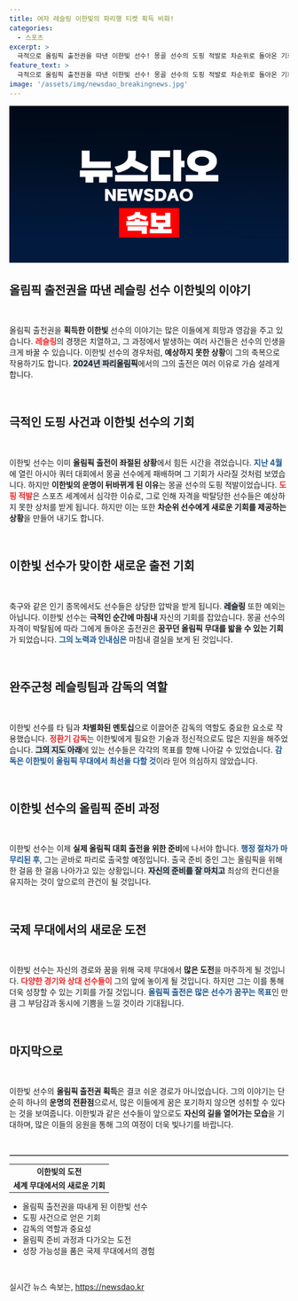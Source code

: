 ```yaml
---
title: 여자 레슬링 이한빛의 파리행 티켓 획득 비화!
categories:
  - 스포츠
excerpt: >
  극적으로 올림픽 출전권을 따낸 이한빛 선수! 몽골 선수의 도핑 적발로 차순위로 돌아온 기회, 준비 완료 후 파리로 출국 예정. 올림픽동안 빛나는 순간을 기대해보세요!
feature_text: >
  극적으로 올림픽 출전권을 따낸 이한빛 선수! 몽골 선수의 도핑 적발로 차순위로 돌아온 기회, 준비 완료 후 파리로 출국 예정. 올림픽동안 빛나는 순간을 기대해보세요!
image: '/assets/img/newsdao_breakingnews.jpg'
---
```


<p><img src="/assets/img/newsdao_breakingnews.jpg" alt="implanttips 속보" /></p>

<h2 data-ke-size="size26">올림픽 출전권을 따낸 레슬링 선수 이한빛의 이야기</h2>

<p data-ke-size="size16">&nbsp;</p>

<p>올림픽 출전권을 <strong>획득한 이한빛</strong> 선수의 이야기는 많은 이들에게 희망과 영감을 주고 있습니다. <b><span style="color: #ee2323;">레슬링</span></b>의 경쟁은 치열하고, 그 과정에서 발생하는 여러 사건들은 선수의 인생을 크게 바꿀 수 있습니다. 이한빛 선수의 경우처럼, <strong>예상하지 못한 상황</strong>이 그의 축복으로 작용하기도 합니다. <b><span style="background-color: #21538527;">2024년 파리올림픽</span></b>에서의 그의 출전은 여러 이유로 가슴 설레게 합니다. </p>

<p data-ke-size="size16">&nbsp;</p>

<h2 data-ke-size="size26">극적인 도핑 사건과 이한빛 선수의 기회</h2>

<p data-ke-size="size16">&nbsp;</p>

<p>이한빛 선수는 이미 <strong>올림픽 출전이 좌절된 상황</strong>에서 힘든 시간을 겪었습니다. <b><span style="color: #1a5490;">지난 4월</span></b>에 열린 아시아 쿼터 대회에서 몽골 선수에게 패배하며 그 기회가 사라질 것처럼 보였습니다. 하지만 <strong>이한빛의 운명이 뒤바뀌게 된 이유</strong>는 몽골 선수의 도핑 적발이었습니다. <b><span style="color: #ee2323;">도핑 적발</span></b>은 스포츠 세계에서 심각한 이슈로, 그로 인해 자격을 박탈당한 선수들은 예상하지 못한 상처를 받게 됩니다. 하지만 이는 또한 <strong>차순위 선수에게 새로운 기회를 제공하는 상황</strong>을 만들어 내기도 합니다. </p>

<p data-ke-size="size16">&nbsp;</p>

<h2 data-ke-size="size26">이한빛 선수가 맞이한 새로운 출전 기회</h2>

<p data-ke-size="size16">&nbsp;</p>

<p>축구와 같은 인기 종목에서도 선수들은 상당한 압박을 받게 됩니다. <b><span style="background-color: #21538527;">레슬링</span></b> 또한 예외는 아닙니다. 이한빛 선수는 <strong>극적인 순간에 마침내</strong> 자신의 기회를 잡았습니다. 몽골 선수의 자격이 박탈됨에 따라 그에게 돌아온 출전권은 <strong>꿈꾸던 올림픽 무대를 밟을 수 있는 기회</strong>가 되었습니다. <b><span style="color: #1a5490;">그의 노력과 인내심은</span></b> 마침내 결실을 보게 된 것입니다.</p>

<p data-ke-size="size16">&nbsp;</p>

<h2 data-ke-size="size26">완주군청 레슬링팀과 감독의 역할</h2>

<p data-ke-size="size16">&nbsp;</p>

<p>이한빛 선수를 타 팀과 <strong>차별화된 멘토십</strong>으로 이끌어준 감독의 역할도 중요한 요소로 작용했습니다. <b><span style="color: #ee2323;">정환기 감독</span></b>는 이한빛에게 필요한 기술과 정신적으로도 많은 지원을 해주었습니다. <b><span style="background-color: #21538527;">그의 지도 아래</span></b>에 있는 선수들은 각각의 목표를 향해 나아갈 수 있었습니다. <b><span style="color: #1a5490;">감독은 이한빛이 올림픽 무대에서 최선을 다할 것</span></b>이라 믿어 의심하지 않았습니다.</p>

<p data-ke-size="size16">&nbsp;</p>

<h2 data-ke-size="size26">이한빛 선수의 올림픽 준비 과정</h2>

<p data-ke-size="size16">&nbsp;</p>

<p>이한빛 선수는 이제 <strong>실제 올림픽 대회 출전을 위한 준비</strong>에 나서야 합니다. <b><span style="color: #1a5490;">행정 절차가 마무리된 후</span></b>, 그는 곧바로 파리로 출국할 예정입니다. 출국 준비 중인 그는 올림픽을 위해 한 걸음 한 걸음 나아가고 있는 상황입니다. <b><span style="background-color: #21538527;">자신의 준비를 잘 마치고</span></b> 최상의 컨디션을 유지하는 것이 앞으로의 관건이 될 것입니다.</p>

<p data-ke-size="size16">&nbsp;</p>

<h2 data-ke-size="size26">국제 무대에서의 새로운 도전</h2>

<p data-ke-size="size16">&nbsp;</p>

<p>이한빛 선수는 자신의 경로와 꿈을 위해 국제 무대에서 <strong>많은 도전</strong>을 마주하게 될 것입니다. <b><span style="color: #ee2323;">다양한 경기와 상대 선수들이</span></b> 그의 앞에 놓이게 될 것입니다. 하지만 그는 이를 통해 더욱 성장할 수 있는 기회를 가질 것입니다. <b><span style="color: #1a5490;">올림픽 출전은 많은 선수가 꿈꾸는 목표</span></b>인 만큼 그 부담감과 동시에 기쁨을 느낄 것이라 기대됩니다.</p>

<p data-ke-size="size16">&nbsp;</p>

<h2 data-ke-size="size26">마지막으로</h2>

<p data-ke-size="size16">&nbsp;</p>

<p>이한빛 선수의 <strong>올림픽 출전권 획득</strong>은 결코 쉬운 경로가 아니었습니다. 그의 이야기는 단순히 하나의 <strong>운명의 전환점</strong>으로서, 많은 이들에게 꿈은 포기하지 않으면 성취할 수 있다는 것을 보여줍니다. 이한빛과 같은 선수들이 앞으로도 <strong>자신의 길을 열어가는 모습</strong>을 기대하며, 많은 이들의 응원을 통해 그의 여정이 더욱 빛나기를 바랍니다. </p>

<p data-ke-size="size16">&nbsp;</p>

<hr style="border:1px solid #c4c4c4;"/> 

<table style="width: 100%; border-collapse: collapse;"> 
  <tr> 
    <td style="text-align: center; height: 17px;"><b>이한빛의 도전</b></td> 
  </tr> 
  <tr> 
    <td style="text-align: center; height: 17px;"><b>세계 무대에서의 새로운 기회</b></td> 
  </tr> 
</table> 

<ul> 
  <li>올림픽 출전권을 따내게 된 이한빛 선수</li> 
  <li>도핑 사건으로 얻은 기회</li> 
  <li>감독의 역할과 중요성</li> 
  <li>올림픽 준비 과정과 다가오는 도전</li> 
  <li>성장 가능성을 품은 국제 무대에서의 경험</li> 
</ul> 

<p data-ke-size="size16">&nbsp;</p>
실시간 뉴스 속보는, <a href="https://newsdao.kr" rel="dofollow">https://newsdao.kr</a>


